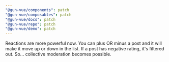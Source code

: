 ```yaml
---
"@gun-vue/components": patch
"@gun-vue/composables": patch
"@gun-vue/docs": patch
"@gun-vue/repo": patch
"@gun-vue/demo": patch
---
```


Reactions are more powerful now. You can plus OR minus a post and it will make it move up or down in the list. If a post has negative rating, it's filtered out. So... collective moderation becomes possible.
